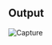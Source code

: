 ## Output

![Capture](https://github.com/user-attachments/assets/3b2cdce5-254f-4891-b656-728beda91c98)
